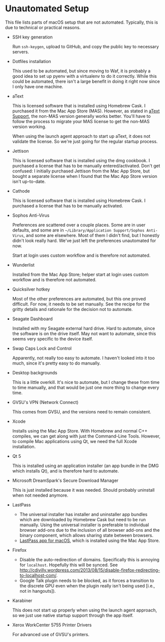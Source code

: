 Unautomated Setup
=================

This file lists parts of macOS setup that are not automated. Typically, this is due to technical or practical reasons.

* SSH key generation

  Run `ssh-keygen`, upload to GitHub, and copy the public key to necessary servers.

* Dotfiles installation

  This used to be automated, but since moving to Waf, it is probably a good idea to set up pyenv with a virtualenv to do it correctly. While this could be automated, there isn't a large benefit in doing it right now since I only have one machine.

* aText

  This is licensed software that is installed using Homebrew Cask. I purchased it from the Mac App Store (MAS). However, as stated in [aText Support](http://www.trankynam.com/atext/support.html), the non-MAS version generally works better. You'll have to follow the process to migrate your MAS license to get the non-MAS version working.

  When using the launch agent approach to start up aText, it does not validate the license. So we're just going for the regular startup process.

* Jettison

  This is licensed software that is installed using the dmg cookbook. I purchased a license that has to be manually entered/activated. Don't get confused: I initially purchased Jettison from the Mac App Store, but bought a separate license when I found that the Mac App Store version isn't up-to-date.

* Cathode

  This is licensed software that is installed using Homebrew Cask. I purchased a license that has to be manually activated.

* Sophos Anti-Virus

  Preferences are scattered over a couple places. Some are in user defaults, and some are in `~/Library/Application Support/Sophos Anti-Virus`, and some are elsewhere. Most of them I didn't find, but I honestly didn't look really hard. We've just left the preferences unautomated for now.

  Start at login uses custom workflow and is therefore not automated.

* Wunderlist

  Installed from the Mac App Store; helper start at login uses custom workflow and is therefore not automated.

* Quicksilver hotkey

  Most of the other preferences are automated, but this one proved difficult. For now, it needs to be set manually. See the recipe for the gritty details and rationale for the decision not to automate.

* Seagate Dashboard

  Installed with my Seagate external hard drive. Hard to automate, since the software is on the drive itself. May not want to automate, since this seems very specific to the device itself.

* Swap Caps Lock and Control

  Apparently, not really too easy to automate. I haven't looked into it too much, since it's pretty easy to do manually.

* Desktop backgrounds

  This is a little overkill. It's nice to automate, but I change these from time to time manually, and that would be just one more thing to change every time.

* GVSU's VPN (Network Connect)

  This comes from GVSU, and the versions need to remain consistent.

* Xcode

  Installs using the Mac App Store. With Homebrew and normal C++ compiles, we can get along with just the Command-Line Tools. However, to compile Mac applications using Qt, we need the full Xcode installation.

* Qt 5

  This is installed using an application installer (an app bundle in the DMG which installs Qt), and is therefore hard to automate.

* Microsoft DreamSpark's Secure Download Manager

  This is just installed because it was needed. Should probably uninstall when not needed anymore.

* LastPass

  - The universal installer has installer and uninstaller app bundles which are downloaded by Homebrew Cask but need to be run manually. Using the universal installer is preferable to individual browser add-ons due to the inclusion of all browser add-ons and the binary component, which allows sharing state between browsers.
  - [LastPass app for macOS](https://itunes.apple.com/us/app/lastpass/id926036361?ls=1&mt=12), which is installed using the Mac App Store.

* Firefox

  - Disable the auto-redirection of domains. Specifically this is annoying for `localhost`. Hopefully this will be synced. See http://cdivilly.wordpress.com/2013/08/15/disable-firefox-redirecting-to-localhost-com/.
  - Google Talk plugin needs to be blocked, as it forces a transition to the discrete GPU even when the plugin really isn't being used [i.e., not in hangouts]).

* Karabiner

  This does not start up properly when using the launch agent approach, so we just use native startup support through the app itself.

* Xerox WorkCenter 5755 Printer Drivers

  For advanced use of GVSU's printers.
